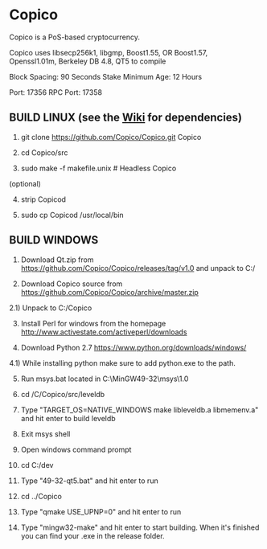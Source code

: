 # Copico

Copico is a PoS-based cryptocurrency.

Copico uses libsecp256k1,
			  libgmp,
			  Boost1.55,
			  OR Boost1.57,  
			  Openssl1.01m,
			  Berkeley DB 4.8,
			  QT5 to compile


Block Spacing: 90 Seconds
Stake Minimum Age: 12 Hours

Port: 17356
RPC Port: 17358


BUILD LINUX (see the [Wiki](https://github.com/Copico/Copico/wiki/Unix-Build) for dependencies)
-----------
1) git clone https://github.com/Copico/Copico.git Copico

2) cd Copico/src

3) sudo make -f makefile.unix            # Headless Copico

(optional)

4) strip Copicod

5) sudo cp Copicod /usr/local/bin




BUILD WINDOWS
-------------

1) Download Qt.zip from https://github.com/Copico/Copico/releases/tag/v1.0 and unpack to C:/

2) Download Copico source from https://github.com/Copico/Copico/archive/master.zip 

2.1) Unpack to C:/Copico

3) Install Perl for windows from the homepage http://www.activestate.com/activeperl/downloads

4) Download Python 2.7 https://www.python.org/downloads/windows/

4.1) While installing python make sure to add python.exe to the path.

5) Run msys.bat located in C:\MinGW49-32\msys\1.0

6) cd /C/Copico/src/leveldb

7) Type "TARGET_OS=NATIVE_WINDOWS make libleveldb.a libmemenv.a" and hit enter to build leveldb

8) Exit msys shell

9) Open windows command prompt

10) cd C:/dev

11) Type "49-32-qt5.bat" and hit enter to run

12) cd ../Copico

13) Type "qmake USE_UPNP=0" and hit enter to run

14) Type "mingw32-make" and hit enter to start building. When it's finished you can find your .exe in the release folder.

